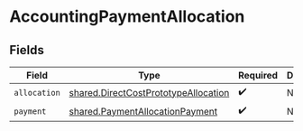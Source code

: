 # AccountingPaymentAllocation


## Fields

| Field                                                                                               | Type                                                                                                | Required                                                                                            | Description                                                                                         |
| --------------------------------------------------------------------------------------------------- | --------------------------------------------------------------------------------------------------- | --------------------------------------------------------------------------------------------------- | --------------------------------------------------------------------------------------------------- |
| `allocation`                                                                                        | [shared.DirectCostPrototypeAllocation](../../../sdk/models/shared/directcostprototypeallocation.md) | :heavy_check_mark:                                                                                  | N/A                                                                                                 |
| `payment`                                                                                           | [shared.PaymentAllocationPayment](../../../sdk/models/shared/paymentallocationpayment.md)           | :heavy_check_mark:                                                                                  | N/A                                                                                                 |